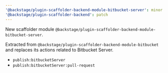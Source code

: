 ```yaml
---
'@backstage/plugin-scaffolder-backend-module-bitbucket-server': minor
'@backstage/plugin-scaffolder-backend': patch
---
```


New scaffolder module `@backstage/plugin-scaffolder-backend-module-bitbucket-server`.

Extracted from `@backstage/plugin-scaffolder-backend-module-bitbucket`
and replaces its actions related to Bitbucket Server.

- `publish:bitbucketServer`
- `publish:bitbucketServer:pull-request`
